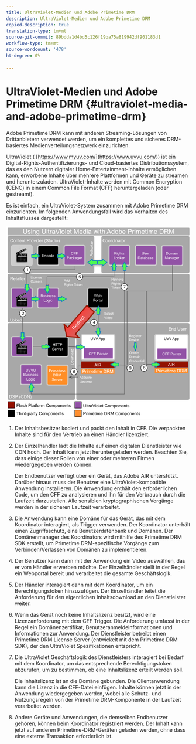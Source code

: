 ```yaml
---
title: UltraViolet-Medien und Adobe Primetime DRM
description: UltraViolet-Medien und Adobe Primetime DRM
copied-description: true
translation-type: tm+mt
source-git-commit: 89bdda1d4bd5c126f19ba75a819942df901183d1
workflow-type: tm+mt
source-wordcount: '478'
ht-degree: 0%

---
```



# UltraViolet-Medien und Adobe Primetime DRM {#ultraviolet-media-and-adobe-primetime-drm}

Adobe Primetime DRM kann mit anderen Streaming-Lösungen von Drittanbietern verwendet werden, um ein komplettes und sicheres DRM-basiertes Medienverteilungsnetzwerk einzurichten.

UltraViolet ( [https://www.myuv.com/](https://www.uvvu.com/)) ist ein Digital-Rights-Authentifizierungs- und Cloud-basiertes Distributionssystem, das es den Nutzern digitaler Home-Entertainment-Inhalte ermöglichen kann, erworbene Inhalte über mehrere Plattformen und Geräte zu streamen und herunterzuladen. UltraViolet-Inhalte werden mit Common Encryption (CENC) in einem Common File Format (CFF) heruntergeladen (oder gestreamt).

Es ist einfach, ein UltraViolet-System zusammen mit Adobe Primetime DRM einzurichten. Im folgenden Anwendungsfall wird das Verhalten des Inhaltsflusses dargestellt:

<!--<a id="fig_cxy_dc2_44"></a>-->

![](assets/AdobeUV_web.png)

1. Der Inhaltsbesitzer kodiert und packt den Inhalt in CFF. Die verpackten Inhalte sind für den Vertrieb an einen Händler lizenziert.
1. Der Einzelhändler lädt die Inhalte auf einen digitalen Dienstleister wie CDN hoch. Der Inhalt kann jetzt heruntergeladen werden. Beachten Sie, dass einige dieser Rollen von einer oder mehreren Firmen wiedergegeben werden können.

   Der Endbenutzer verfügt über ein Gerät, das Adobe AIR unterstützt. Darüber hinaus muss der Benutzer eine UltraViolet-kompatible Anwendung installieren. Die Anwendung enthält den erforderlichen Code, um den CFF zu analysieren und ihn für den Verbrauch durch die Laufzeit darzustellen. Alle sensiblen kryptographischen Vorgänge werden in der sicheren Laufzeit verarbeitet.
1. Die Anwendung kann eine Domäne für das Gerät, das mit dem Koordinator interagiert, als Trigger verwenden. Der Koordinator unterhält einen Zugriffsschutz, eine Benutzerdatenbank und Domänen. Der Domänenmanager des Koordinators wird mithilfe des Primetime DRM SDK erstellt, um Primetime DRM-spezifische Vorgänge zum Verbinden/Verlassen von Domänen zu implementieren.
1. Der Benutzer kann dann mit der Anwendung ein Video auswählen, das er vom Händler erwerben möchte. Der Einzelhändler stellt in der Regel ein Webportal bereit und verarbeitet die gesamte Geschäftslogik.
1. Der Händler interagiert dann mit dem Koordinator, um ein Berechtigungstoken hinzuzufügen. Der Einzelhändler leitet die Anforderung für den eigentlichen Inhaltsdownload an den Dienstleister weiter.
1. Wenn das Gerät noch keine Inhaltslizenz besitzt, wird eine Lizenzanforderung mit dem CFF Trigger. Die Anforderung umfasst in der Regel ein Domänenzertifikat, Benutzeranmeldeinformationen und Informationen zur Anwendung. Der Dienstleister betreibt einen Primetime DRM License Server (entwickelt mit dem Primetime DRM SDK), der den UltraViolet Spezifikationen entspricht.
1. Die UltraViolet Geschäftslogik des Dienstleisters interagiert bei Bedarf mit dem Koordinator, um das entsprechende Berechtigungstoken abzurufen, um zu bestimmen, ob eine Inhaltslizenz erteilt werden soll.

   Die Inhaltslizenz ist an die Domäne gebunden. Die Clientanwendung kann die Lizenz in die CFF-Datei einfügen. Inhalte können jetzt in der Anwendung wiedergegeben werden, wobei alle Schutz- und Nutzungsregeln von der Primetime DRM-Komponente in der Laufzeit verarbeitet werden.
1. Andere Geräte und Anwendungen, die demselben Endbenutzer gehören, können beim Koordinator registriert werden. Der Inhalt kann jetzt auf anderen Primetime-DRM-Geräten geladen werden, ohne dass eine externe Transaktion erforderlich ist.